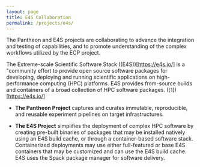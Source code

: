 ```yaml
---
layout: page
title: E4S Collaboration 
permalink: /projects/e4s/
---
```


The Pantheon and E4S projects are collaborating to advance the integration and testing of capabilities, and to promote understanding of the complex workflows utilized by the ECP project.

The Extreme-scale Scientific Software Stack ((E4S))[https://e4s.io/] is a "community effort to provide open source software packages for developing, deploying and running scientific applications on high-performance computing (HPC) platforms. E4S provides from-source builds and containers of a broad collection of HPC software packages. ([1])[https://e4s.io/]

- **The Pantheon Project** captures and curates immutable, reproducible, and reusable experiment pipelines on target infrastructures.

- **The E4S Project** simplifies the deployment of complex HPC software by creating pre-built binaries of packages that may be installed natively using an E4S build cache, or through a container-based software stack. Containerized deployments may use either full-featured or base E4S containers that may be customized and can use the E4S build cache. E4S uses the Spack package manager for software delivery. 


